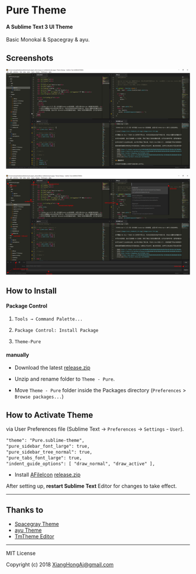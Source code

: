 # Pure Theme

#### A Sublime Text 3 UI Theme

Basic Monokai & Spacegray & ayu.

## Screenshots

![screenshots 1](https://raw.githubusercontent.com/xianghongai/Theme-Pure/master/screenshots/2018-02-12_02-44-23.png)

![screenshots 2](https://raw.githubusercontent.com/xianghongai/Theme-Pure/master/screenshots/2018-02-12_02-45-04.png)


## How to Install

#### Package Control

1. `Tools → Command Palette...`

2. `Package Control: Install Package`

3. `Theme-Pure`


#### manually

- Download the latest [release.zip](https://github.com/xianghongai/Theme-Pure/archive/master.zip)

- Unzip and rename folder to `Theme - Pure`.

- Move `Theme - Pure` folder inside the Packages directory (`Preferences` > `Browse packages...`)


## How to Activate Theme

via User Preferences file (Sublime Text -> `Preferences` -> `Settings` - `User`).

```
"theme": "Pure.sublime-theme",
"pure_sidebar_font_large": true,
"pure_sidebar_tree_normal": true,
"pure_tabs_font_large": true,
"indent_guide_options": [ "draw_normal", "draw_active" ],
```

- Install [AFileIcon](https://github.com/SublimeText/AFileIcon) [release.zip](https://github.com/SublimeText/AFileIcon/archive/master.zip)

After setting up, **restart Sublime Text** Editor for changes to take effect.

---

## Thanks to

- [Spacegray Theme](https://github.com/kkga/spacegray)
- [ayu Theme](https://github.com/dempfi/ayu)
- [TmTheme Editor](https://tmtheme-editor.herokuapp.com/)

---

MIT License

Copyright (c) 2018 XiangHongAi@gmail.com